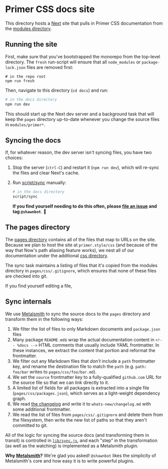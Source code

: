 # Primer CSS docs site
This directory hosts a [Next] site that pulls in Primer CSS documentation from the [modules directory](../modules).

## Running the site
First, make sure that you've bootstrapped the monorepo from the top-level directory. The `fresh` run-script will ensure that all `node_modules` or `package-lock.json` files are removed first:

```
# in the repo root
npm run fresh
```

Then, navigate to this directory (`cd docs`) and run:

```sh
# in the docs directory
npm run dev
```

This should start up the Next dev server and a background task that will keep the `pages` directory up-to-date whenever you change the source files in `modules/primer*`.

## Syncing the docs
If, for whatever reason, the dev server isn't syncing files, you have two choices:

1. Stop the server (`ctrl-C`) and restart it (`npm run dev`), which will re-sync the files and clear Next's cache.
2. Run [script/sync](./script/sync) manually:

    ```sh
    # in the docs directory
    script/sync
    ```

    **If you find yourself needing to do this often, please [file an issue](/primer/primer/issues/new) and tag `@shawnbot`**. :bow:

## The pages directory
The [pages directory](./pages/) contains all of the files that map to URLs on the site. Because we plan to host the site at `primer.style/css` (and because of the way that Now's path aliasing feature works), we nest all of our documentation under the additional [css directory](./pages/css).

The sync task maintains a listing of files that it's copied from the modules directory in `pages/css/.gitignore`, which ensures that none of these files are checked into git.

If you find yourself editing a file, 

## Sync internals

We use [Metalsmith] to sync the source docs to the `pages` directory and transform them in the following ways:

1. We filter the list of files to only Markdown documents and `package.json` files
1. Many package `README.md`s wrap the actual documentation content in `<!-- %docs -->` HTML comments that usually include YAML frontmatter. In these instances, we extract the content that portion and reformat the frontmatter.
1. We filter out any Markdown files that _don't_ include a `path` frontmatter key, and rename the destination file to match the `path` (e.g. `path: foo/bar` writes to `pages/css/foo/bar.md`).
1. We set the `source` frontmatter key to a fully-qualified `github.com` URL for the source file so that we can link directly to it.
1. A limited list of fields for all packages is extracted into a single file (`pages/css/packages.json`), which serves as a light-weight dependency graph.
1. We read [the changelog](../CHANGELOG.md) and write it to `whats-new/changelog.md` with some additional frontmatter.
1. We read the list of files from `pages/css/.gitignore` and delete them from the filesystem, then write the new list of paths so that they aren't committed to git.

All of the logic for syncing the source docs (and transforming them in transit) is controlled in [`lib/sync.js`](./lib/sync.js), and each "step" in the transformation (as well as the watching) is implemented as a Metalsmith plugin.

**Why [Metalsmith]?** We're glad you asked! `@shawnbot` likes the simplicity of Metalsmith's core and how easy it is to write powerful plugins.

[Metalsmith]: https://metalsmith.io/
[Next]: https://github.com/zeit/next.js
